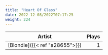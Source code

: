 ```yaml
---
title: "Heart Of Glass"
date: 2022-12-08/2022T07:17:25
weight: 224
---
```




 Artist | Plays 
----- | -----:
[Blondie]({{< ref "a28655">}}) | 1
